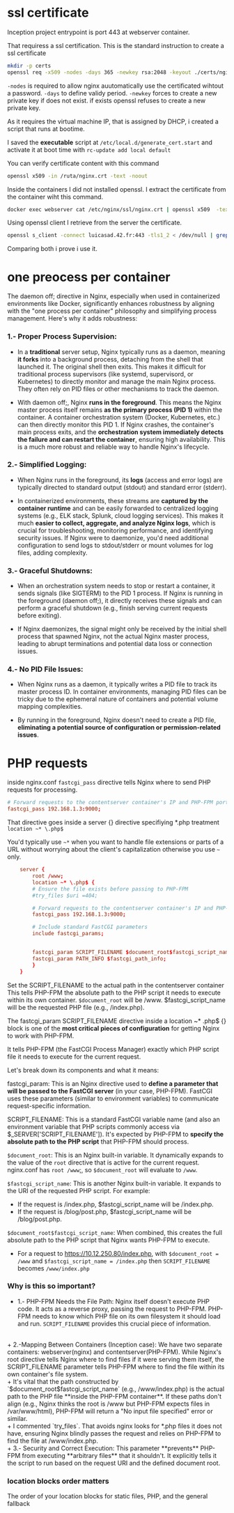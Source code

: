# ssl certificate

Inception project entrypoint is port 443 at webserver container. 

That requiress a ssl certification. This is the standard instruction to create a ssl certificate


```bash
mkdir -p certs
openssl req -x509 -nodes -days 365 -newkey rsa:2048 -keyout ./certs/nginx.key -out ./certs/nginx.crt -subj "/C=ES/ST=Catalonia/L=Barcelona/O=42barcelona.com/CN=10.12.250.80"
```

`-nodes` is required to allow nginx auutomatically use the certificated wihtout a password.
`-days` to define validy period.
`-newkey` forces to create a new private key if does not exist. if exists openssl refuses to create a new private key. 

As it requires the virtual machine IP, that is assigned by DHCP, i created a script that runs at bootime.

I saved the **executable** script at `/etc/local.d/generate_cert.start` and activate it at boot time with `rc-update add local default`

You can verify certificate content with this command


```bash
openssl x509 -in /ruta/nginx.crt -text -noout
```

Inside the containers I did not installed openssl. I extract the certificate from the container wiht this command.

```sh
docker exec webserver cat /etc/nginx/ssl/nginx.crt | openssl x509  -text -noout
```

Using openssl client I retrieve from the server the certificate.
```sh
openssl s_client -connect luicasad.42.fr:443 -tls1_2 < /dev/null | grep -E "Protocol|Cipher|subject=|issuer=|Verify return code"
```

Comparing both i prove i use it.


# one preocess per container
The daemon off; directive in Nginx, especially when used in containerized environments like Docker, significantly enhances robustness by aligning with the "one process per container" philosophy and simplifying process management. Here's why it adds robustness:

### 1.- Proper Process Supervision:

+ In a **traditional** server setup, Nginx typically runs as a daemon, meaning **it forks** into a background process, detaching from the shell that launched it. The original shell then exits. This makes it difficult for traditional process supervisors (like systemd, supervisord, or Kubernetes) to directly monitor and manage the main Nginx process. They often rely on PID files or other mechanisms to track the daemon.
    
+ With daemon off;, Nginx **runs in the foreground**. This means the Nginx master process itself remains **as the primary process (PID 1)** within the container. A container orchestration system (Docker, Kubernetes, etc.) can then directly monitor this PID 1. If Nginx crashes, the container's main process exits, and the **orchestration system immediately detects the failure and can restart the container**, ensuring high availability. This is a much more robust and reliable way to handle Nginx's lifecycle.

### 2.- Simplified Logging:

+ When Nginx runs in the foreground, its **logs** (access and error logs) are typically directed to standard output (stdout) and standard error (stderr).
    
+ In containerized environments, these streams are **captured by the container runtime** and can be easily forwarded to centralized logging systems (e.g., ELK stack, Splunk, cloud logging services). This makes it much **easier to collect, aggregate, and analyze Nginx logs**, which is crucial for troubleshooting, monitoring performance, and identifying security issues. If Nginx were to daemonize, you'd need additional configuration to send logs to stdout/stderr or mount volumes for log files, adding complexity.

### 3.- Graceful Shutdowns:

+ When an orchestration system needs to stop or restart a container, it sends signals (like SIGTERM) to the PID 1 process. If Nginx is running in the foreground (daemon off;), it directly receives these signals and can perform a graceful shutdown (e.g., finish serving current requests before exiting).
    
+ If Nginx daemonizes, the signal might only be received by the initial shell process that spawned Nginx, not the actual Nginx master process, leading to abrupt terminations and potential data loss or connection issues.

### 4.- No PID File Issues:

+ When Nginx runs as a daemon, it typically writes a PID file to track its master process ID. In container environments, managing PID files can be tricky due to the ephemeral nature of containers and potential volume mapping complexities.

+ By running in the foreground, Nginx doesn't need to create a PID file, **eliminating a potential source of configuration or permission-related issues**.


# PHP requests
inside nginx.conf `fastcgi_pass` directive tells Nginx where to send PHP requests for processing.

```conf
# Forward requests to the contentserver container's IP and PHP-FPM port
fastcgi_pass 192.168.1.3:9000;
```

That directive goes inside a server {} directive specifiying *.php treatment `location ~* \.php$ `

You'd typically use `~*` when you want to handle file extensions or parts of a URL without worrying about the client's capitalization otherwise you use `~` only.


```conf
    server {
        root /www; 
        location ~* \.php$ {
        # Ensure the file exists before passing to PHP-FPM
        #try_files $uri =404;

        # Forward requests to the contentserver container's IP and PHP-FPM port
        fastcgi_pass 192.168.1.3:9000;

        # Include standard FastCGI parameters
        include fastcgi_params;


        fastcgi_param SCRIPT_FILENAME $document_root$fastcgi_script_name;
        fastcgi_param PATH_INFO $fastcgi_path_info;
        }
    }
```

Set the SCRIPT_FILENAME to the actual path in the contentserver container 
This tells PHP-FPM the absolute path to the PHP script it needs to execute within its own container. 
`$document_root` will be /www. $fastcgi_script_name will be the requested PHP file (e.g., /index.php).


The fastcgi_param SCRIPT_FILENAME directive inside a location ~* \.php$ {} block is one of the **most critical pieces of configuration** for getting Nginx to work with PHP-FPM.

It tells PHP-FPM (the FastCGI Process Manager) exactly which PHP script file it needs to execute for the current request.

Let's break down its components and what it means:

fastcgi_param: This is an Nginx directive used to **define a parameter that will be passed to the FastCGI server** (in your case, PHP-FPM). FastCGI uses these parameters (similar to environment variables) to communicate request-specific information.

SCRIPT_FILENAME: This is a standard FastCGI variable name (and also an environment variable that PHP scripts commonly access via $_SERVER['SCRIPT_FILENAME']). It's expected by PHP-FPM to **specify the absolute path to the PHP script** that PHP-FPM should process.

`$document_root`: This is an Nginx built-in variable. It dynamically expands to the value of the `root` directive that is active for the current request. nginx.conf has `root /www`;, so `$document_root` will evaluate to `/www`.

`$fastcgi_script_name`: This is another Nginx built-in variable. It expands to the URI of the requested PHP script. For example:

+ If the request is /index.php, $fastcgi_script_name will be /index.php.
+ If the request is /blog/post.php, $fastcgi_script_name will be /blog/post.php.

`$document_root$fastcgi_script_name`: When combined, this creates the full absolute path to the PHP script that Nginx wants PHP-FPM to execute.

+ For a request to https://10.12.250.80/index.php, with `$document_root = /www` and `$fastcgi_script_name = /index.php` then `SCRIPT_FILENAME` becomes `/www/index.php`

### Why is this so important?

+ 1.- PHP-FPM Needs the File Path: Nginx itself doesn't execute PHP code. It acts as a reverse proxy, passing the request to PHP-FPM. PHP-FPM needs to know which PHP file on its own filesystem it should load and run. `SCRIPT_FILENAME` provides this crucial piece of information.
<br>
+ 2.-Mapping Between Containers (Inception case): We have two separate containers: webserver(nginx) and contentserver(PHP-FPM). While Nginx's root directive tells Nginx where to find files if it were serving them itself, the SCRIPT_FILENAME parameter tells PHP-FPM where to find the file within its own container's file system. 
  <br>
    + It's vital that the path constructed by `$document_root$fastcgi_script_name` (e.g., /www/index.php) is the actual path to the PHP file **inside the PHP-FPM container**. If these paths don't align (e.g., Nginx thinks the root is /www but PHP-FPM expects files in /var/www/html), PHP-FPM will return a "No input file specified" error or similar. 
    <br>
    + I commented `try_files`. That avoids nginx looks for *.php files it does not have, ensuring Nginx blindly passes the request and relies on PHP-FPM to find the file at /www/index.php.
<br>
+ 3.- Security and Correct Execution: This parameter **prevents** PHP-FPM from executing **arbitrary files** that it shouldn't. It explicitly tells it the script to run based on the request URI and the defined document root.

### location blocks order matters
The order of your location blocks for static files, PHP, and the general fallback 
